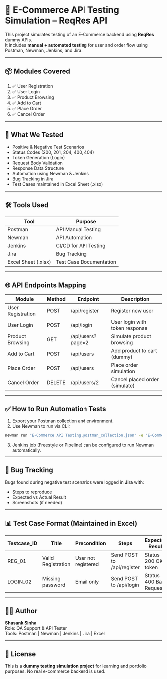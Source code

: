 # 🛒 E-Commerce API Testing Simulation – ReqRes API

This project simulates testing of an E-Commerce backend using **ReqRes** dummy APIs.  
It includes **manual + automated testing** for user and order flow using Postman, Newman, Jenkins, and Jira.

---

## 📦 Modules Covered

1. ✅ User Registration  
2. ✅ User Login  
3. ✅ Product Browsing  
4. ✅ Add to Cart  
5. ✅ Place Order  
6. ✅ Cancel Order  

---

## 🧪 What We Tested

- Positive & Negative Test Scenarios  
- Status Codes (200, 201, 204, 400, 404)  
- Token Generation (Login)  
- Request Body Validation  
- Response Data Structure  
- Automation using Newman & Jenkins  
- Bug Tracking in Jira  
- Test Cases maintained in Excel Sheet (.xlsx)

---

## 🛠️ Tools Used

| Tool         | Purpose                    |
|--------------|----------------------------|
| Postman      | API Manual Testing         |
| Newman       | API Automation             |
| Jenkins      | CI/CD for API Testing      |
| Jira         | Bug Tracking               |
| Excel Sheet (.xlsx) | Test Case Documentation    |

---

## 🌐 API Endpoints Mapping

| Module            | Method | Endpoint                        | Description                          |
|-------------------|--------|----------------------------------|--------------------------------------|
| User Registration | POST   | /api/register                    | Register new user                    |
| User Login        | POST   | /api/login                       | User login with token response       |
| Product Browsing  | GET    | /api/users?page=2                | Simulate product browsing            |
| Add to Cart       | POST   | /api/users                       | Add product to cart (dummy)          |
| Place Order       | POST   | /api/users                       | Place order simulation               |
| Cancel Order      | DELETE | /api/users/2                     | Cancel placed order (simulate)       |

---

## ✅ How to Run Automation Tests

1. Export your Postman collection and environment.
2. Use Newman to run via CLI:

```bash
newman run "E-Commerce API Testing.postman_collection.json" -e "E-Commerce Test Env.postman_environment.json"
```

3. Jenkins job (Freestyle or Pipeline) can be configured to run Newman automatically.

---

## 🐞 Bug Tracking

Bugs found during negative test scenarios were logged in **Jira** with:
- Steps to reproduce  
- Expected vs Actual Result  
- Screenshots (if needed)

---

## 📊 Test Case Format (Maintained in Excel)

| Testcase_ID | Title           | Precondition       | Steps                            | Expected Result            | Actual Result | Status |
|-------------|------------------|---------------------|-----------------------------------|-----------------------------|----------------|--------|
| REG_01      | Valid Registration| User not registered | Send POST to /api/register        | Status 200 OK + token       | As expected    | Pass   |
| LOGIN_02    | Missing password  | Email only          | Send POST to /api/login           | Status 400 Bad Request      | As expected    | Pass   |

---

## 👨‍💻 Author

**Shasank Sinha**  
Role: QA Support & API Tester  
Tools: Postman | Newman | Jenkins | Jira | Excel

---

## 📎 License

This is a **dummy testing simulation project** for learning and portfolio purposes. No real e-commerce backend is used.

